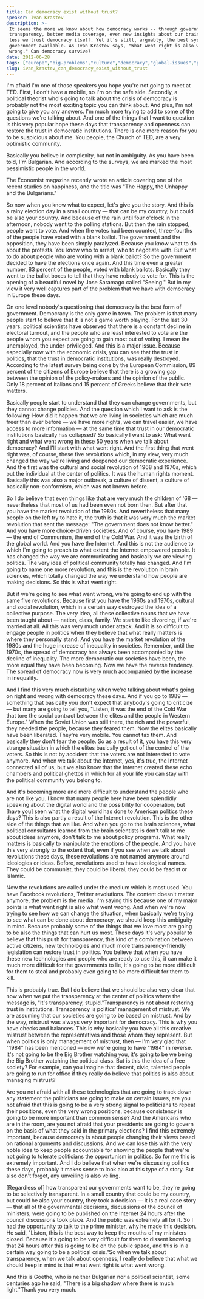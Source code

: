 ```yaml
---
title: Can democracy exist without trust?
speaker: Ivan Krastev
description: >-
 It seems the more we know about how democracy works -- through government
 transparency, better media coverage, even new insights about our brains -- the
 less we trust democracy itself. Yet it's still, arguably, the best system of
 government available. As Ivan Krastev says, "What went right is also what went
 wrong." Can democracy survive?
date: 2012-06-28
tags: ["europe","big-problems","culture","democracy","global-issues","politics","protests"]
slug: ivan_krastev_can_democracy_exist_without_trust
---
```


I'm afraid I'm one of those speakers you hope you're not going to meet at TED. First, I
don't have a mobile, so I'm on the safe side. Secondly, a political theorist who's going
to talk about the crisis of democracy is probably not the most exciting topic you can
think about. And plus, I'm not going to give you any answers. I'm much more trying to add
to some of the questions we're talking about. And one of the things that I want to
question is this very popular hope these days that transparency and openness can restore
the trust in democratic institutions. There is one more reason for you to be suspicious
about me. You people, the Church of TED, are a very optimistic community.

Basically you believe in complexity, but not in ambiguity. As you have been told, I'm
Bulgarian. And according to the surveys, we are marked the most pessimistic people in the
world. 

The Economist magazine recently wrote an article covering one of the recent studies on
happiness, and the title was "The Happy, the Unhappy and the Bulgarians."

So now when you know what to expect, let's give you the story. And this is a rainy
election day in a small country — that can be my country, but could be also your country.
And because of the rain until four o'clock in the afternoon, nobody went to the polling
stations. But then the rain stopped, people went to vote. And when the votes had been
counted, three-fourths of the people have voted with a blank ballot. The government and
the opposition, they have been simply paralyzed. Because you know what to do about the
protests. You know who to arrest, who to negotiate with. But what to do about people who
are voting with a blank ballot? So the government decided to have the elections once
again. And this time even a greater number, 83 percent of the people, voted with blank
ballots. Basically they went to the ballot boxes to tell that they have nobody to vote
for. This is the opening of a beautiful novel by Jose Saramago called "Seeing." But in my
view it very well captures part of the problem that we have with democracy in Europe these
days.

On one level nobody's questioning that democracy is the best form of government. Democracy
is the only game in town. The problem is that many people start to believe that it is not
a game worth playing. For the last 30 years, political scientists have observed that there
is a constant decline in electoral turnout, and the people who are least interested to
vote are the people whom you expect are going to gain most out of voting. I mean the
unemployed, the under-privileged. And this is a major issue. Because especially now with
the economic crisis, you can see that the trust in politics, that the trust in democratic
institutions, was really destroyed. According to the latest survey being done by the
European Commission, 89 percent of the citizens of Europe believe that there is a growing
gap between the opinion of the policy-makers and the opinion of the public. Only 18
percent of Italians and 15 percent of Greeks believe that their vote matters.

Basically people start to understand that they can change governments, but they cannot
change policies. And the question which I want to ask is the following: How did it happen
that we are living in societies which are much freer than ever before — we have more
rights, we can travel easier, we have access to more information — at the same time that
trust in our democratic institutions basically has collapsed? So basically I want to ask:
What went right and what went wrong in these 50 years when we talk about democracy? And
I'll start with what went right. And the first thing that went right was, of course, these
five revolutions which, in my view, very much changed the way we're living and deepened
our democratic experience. And the first was the cultural and social revolution of 1968
and 1970s, which put the individual at the center of politics. It was the human rights
moment. Basically this was also a major outbreak, a culture of dissent, a culture of
basically non-conformism, which was not known before.

So I do believe that even things like that are very much the children of '68 —
nevertheless that most of us had been even not born then. But after that you have the
market revolution of the 1980s. And nevertheless that many people on the left try to hate
it, the truth is that it was very much the market revolution that sent the message: "The
government does not know better." And you have more choice-driven societies. And of
course, you have 1989 — the end of Communism, the end of the Cold War. And it was the
birth of the global world. And you have the Internet. And this is not the audience to
which I'm going to preach to what extent the Internet empowered people. It has changed the
way we are communicating and basically we are viewing politics. The very idea of political
community totally has changed. And I'm going to name one more revolution, and this is the
revolution in brain sciences, which totally changed the way we understand how people are
making decisions. So this is what went right.

But if we're going to see what went wrong, we're going to end up with the same five
revolutions. Because first you have the 1960s and 1970s, cultural and social revolution,
which in a certain way destroyed the idea of a collective purpose. The very idea, all
these collective nouns that we have been taught about — nation, class, family. We start to
like divorcing, if we're married at all. All this was very much under attack. And it is so
difficult to engage people in politics when they believe that what really matters is where
they personally stand. And you have the market revolution of the 1980s and the huge
increase of inequality in societies. Remember, until the 1970s, the spread of democracy
has always been accompanied by the decline of inequality. The more democratic our
societies have been, the more equal they have been becoming. Now we have the reverse
tendency. The spread of democracy now is very much accompanied by the increase in
inequality.

And I find this very much disturbing when we're talking about what's going on right and
wrong with democracy these days. And if you go to 1989 — something that basically you don't
expect that anybody's going to criticize — but many are going to tell you, "Listen, it was
the end of the Cold War that tore the social contract between the elites and the people in
Western Europe." When the Soviet Union was still there, the rich and the powerful, they
needed the people, because they feared them. Now the elites basically have been liberated.
They're very mobile. You cannot tax them. And basically they don't fear the people. So as
a result of it, you have this very strange situation in which the elites basically got out
of the control of the voters. So this is not by accident that the voters are not
interested to vote anymore. And when we talk about the Internet, yes, it's true, the
Internet connected all of us, but we also know that the Internet created these echo
chambers and political ghettos in which for all your life you can stay with the political
community you belong to.

And it's becoming more and more difficult to understand the people who are not like you. I
know that many people here have been splendidly speaking about the digital world and the
possibility for cooperation, but [have you] seen what the digital world has done to
American politics these days? This is also partly a result of the Internet revolution.
This is the other side of the things that we like. And when you go to the brain sciences,
what political consultants learned from the brain scientists is don't talk to me about
ideas anymore, don't talk to me about policy programs. What really matters is basically to
manipulate the emotions of the people. And you have this very strongly to the extent that,
even if you see when we talk about revolutions these days, these revolutions are not named
anymore around ideologies or ideas. Before, revolutions used to have ideological names.
They could be communist, they could be liberal, they could be fascist or
Islamic.

Now the revolutions are called under the medium which is most used. You have Facebook
revolutions, Twitter revolutions. The content doesn't matter anymore, the problem is the
media. I'm saying this because one of my major points is what went right is also what went
wrong. And when we're now trying to see how we can change the situation, when basically
we're trying to see what can be done about democracy, we should keep this ambiguity in
mind. Because probably some of the things that we love most are going to be also the
things that can hurt us most. These days it's very popular to believe that this push for
transparency, this kind of a combination between active citizens, new technologies and
much more transparency-friendly legislation can restore trust in politics. You believe
that when you have these new technologies and people who are ready to use this, it can
make it much more difficult for the governments to lie, it's going to be more difficult
for them to steal and probably even going to be more difficult for them to
kill.

This is probably true. But I do believe that we should be also very clear that now when we
put the transparency at the center of politics where the message is, "It's transparency,
stupid."Transparency is not about restoring trust in institutions. Transparency is
politics' management of mistrust. We are assuming that our societies are going to be based
on mistrust. And by the way, mistrust was always very important for democracy. This is why
you have checks and balances. This is why basically you have all this creative mistrust
between the representatives and those whom they represent. But when politics is only
management of mistrust, then — I'm very glad that "1984" has been mentioned — now we're
going to have "1984" in reverse. It's not going to be the Big Brother watching you, it's
going to be we being the Big Brother watching the political class. But is this the idea of
a free society? For example, can you imagine that decent, civic, talented people are going
to run for office if they really do believe that politics is also about managing
mistrust?

Are you not afraid with all these technologies that are going to track down any statement
the politicians are going to make on certain issues, are you not afraid that this is going
to be a very strong signal to politicians to repeat their positions, even the very wrong
positions, because consistency is going to be more important than common sense? And the
Americans who are in the room, are you not afraid that your presidents are going to govern
on the basis of what they said in the primary elections? I find this extremely important,
because democracy is about people changing their views based on rational arguments and
discussions. And we can lose this with the very noble idea to keep people accountable for
showing the people that we're not going to tolerate politicians the opportunism in
politics. So for me this is extremely important. And I do believe that when we're
discussing politics these days, probably it makes sense to look also at this type of a
story. But also don't forget, any unveiling is also veiling.

[Regardless of] how transparent our governments want to be, they're going to be
selectively transparent. In a small country that could be my country, but could be also
your country, they took a decision — it is a real case story — that all of the
governmental decisions, discussions of the council of ministers, were going to be
published on the Internet 24 hours after the council discussions took place. And the
public was extremely all for it. So I had the opportunity to talk to the prime minister,
why he made this decision. He said, "Listen, this is the best way to keep the mouths of my
ministers closed. Because it's going to be very difficult for them to dissent knowing that
24 hours after this is going to be on the public space, and this is in a certain way going
to be a political crisis."So when we talk about transparency, when we talk about openness,
I really do believe that what we should keep in mind is that what went right is what went
wrong.

And this is Goethe, who is neither Bulgarian nor a political scientist, some centuries ago
he said, "There is a big shadow where there is much light."Thank you very
much.

<!--
ad_duration=3.33
event="TEDGlobal 2012"
external_start_time=0
has_talk_citation=0
intro_duration=11.82
is_subtitle_required="False"
is_talk_featured="True"
language="en"
language_swap="False"
native_language="en"
number_of_related_talks=6
number_of_speakers=1
number_of_subtitled_videos=29
number_of_tags=7
number_of_talk_download_languages=29
number_of_talk_more_resources=1
number_of_talk_recommendations=1
number_of_talks_take_actions=0
post_ad_duration=0.83
published_timestamp="2012-08-13 15:20:07"
recording_date="2012-06-28"
speaker_description="Public intellectual"
speaker_is_published=1
speaker_name="Ivan Krastev"
talk_name="Can democracy exist without trust?"
talks_tags=["europe","big-problems","culture","democracy","global-issues","politics","protests"]
talks_take_action=[]
url_audio="https://download.ted.com/talks/IvanKrastev_2012G.mp3?apikey=acme-roadrunner"
url_photo_speaker="https://pe.tedcdn.com/images/ted/a452c26d1bab9b5ec681dff25f093219736a7a0b_254x191.jpg"
url_photo_talk="https://s3.amazonaws.com/talkstar-photos/uploads/70c16f40-eaea-4479-85c8-4baafa162d34/IvanKrastev_2012G-embed.jpg"
url_webpage="https://www.ted.com/talks/ivan_krastev_can_democracy_exist_without_trust"
video_type_name="TED Stage Talk"
-->